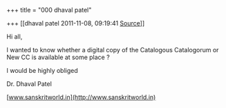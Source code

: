 +++
title = "000 dhaval patel"

+++
[[dhaval patel	2011-11-08, 09:19:41 [Source](https://groups.google.com/g/bvparishat/c/x4B8XN9SNDY)]]



Hi all,

I wanted to know whether a digital copy of the Catalogous Catalogorum or New CC is available at some place ?

I would be highly obliged

  

Dr. Dhaval Patel

[www.sanskritworld.in](http://www.sanskritworld.in)

  

